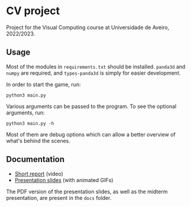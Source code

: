 # CV project

Project for the Visual Computing course at Universidade de Aveiro, 2022/2023.

## Usage

Most of the modules in `requirements.txt` should be installed.
`panda3d` and `numpy` are required, and `types-panda3d` is simply for easier development.

In order to start the game, run:

```
python3 main.py
```

Various arguments can be passed to the program.
To see the optional arguments, run:

```
python3 main.py -h
```

Most of them are debug options which can allow a better overview of what's behind the scenes.

## Documentation

- [Short report](https://www.youtube.com/watch?v=Fri8eUzYhPM) (video)
- [Presentation slides](https://docs.google.com/presentation/d/1jmokdVcHbaCUxKmOb3EiLOhCO7J5l4vRP4c5s3ggMs4/edit?usp=sharing) (with animated GIFs)

The PDF version of the presentation slides, as well as the midterm presentation, are present in the `docs` folder.
